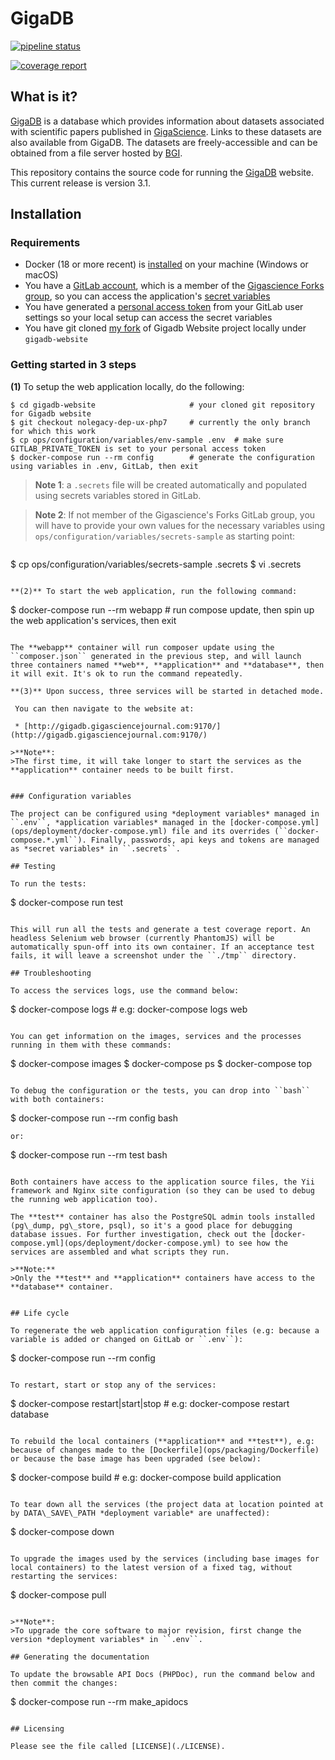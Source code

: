 # GigaDB



[![pipeline status](https://gitlab.com/gigascience/forks/rija-gigadb-website/badges/nolegacy-dep-ux-php7/pipeline.svg)](https://gitlab.com/gigascience/forks/rija-gigadb-website/commits/nolegacy-dep-ux-php7)



[![coverage report](https://gitlab.com/gigascience/forks/rija-gigadb-website/badges/nolegacy-dep-ux-php7/coverage.svg)](https://gitlab.com/gigascience/forks/rija-gigadb-website/commits/nolegacy-dep-ux-php7)


## What is it?

[GigaDB](http://gigadb.org) is a database which provides information
about datasets associated with scientific papers published in
[GigaScience](http://gigascience.biomedcentral.com). Links to these
datasets are also available from GigaDB. The datasets are
freely-accessible and can be obtained from a file server hosted by
[BGI](http://www.genomics.cn/en/index).

This repository contains the source code for running the [GigaDB](http://gigadb.org)
website. This current release is version 3.1.

## Installation


### Requirements

* Docker (18 or more recent) is [installed](https://www.docker.com/products/docker-desktop) on your machine (Windows or macOS)
* You have a [GitLab account](https://gitlab.com/), which is  a member of the [Gigascience Forks group](https://gitlab.com/gigascience/forks), so you can access the application's [secret variables](https://docs.gitlab.com/ee/api/README.html)
* You have generated a [personal access token](https://docs.gitlab.com/ee/user/profile/personal_access_tokens.html) from your GitLab user settings so your local setup can access the secret variables
* You have git cloned [my fork](https://github.com/rija/gigadb-website/) of Gigadb Website project locally under ``gigadb-website``


### Getting started in 3 steps

**(1)** To setup the web application locally, do the following:

```
$ cd gigadb-website						# your cloned git repository for Gigadb website
$ git checkout nolegacy-dep-ux-php7		# currently the only branch for which this work
$ cp ops/configuration/variables/env-sample .env  # make sure GITLAB_PRIVATE_TOKEN is set to your personal access token
$ docker-compose run --rm config 		# generate the configuration using variables in .env, GitLab, then exit
```

>**Note 1**:
> a ``.secrets`` file will be created automatically and populated using secrets variables stored in GitLab.

>**Note 2**:
>If not member of the Gigascience's Forks GitLab group, you will have to provide your own values for the necessary variables using ``ops/configuration/variables/secrets-sample`` as starting point:

>```
$ cp ops/configuration/variables/secrets-sample .secrets
$ vi .secrets
```

**(2)** To start the web application, run the following command:

```
$ docker-compose run --rm webapp		# run compose update, then spin up the web application's services, then exit
```

The **webapp** container will run composer update using the ``composer.json`` generated in the previous step, and will launch three containers named **web**, **application** and **database**, then it will exit. It's ok to run the command repeatedly.

**(3)** Upon success, three services will be started in detached mode.

 You can then navigate to the website at:

 * [http://gigadb.gigasciencejournal.com:9170/](http://gigadb.gigasciencejournal.com:9170/)

>**Note**:
>The first time, it will take longer to start the services as the **application** container needs to be built first.


### Configuration variables

The project can be configured using *deployment variables* managed in ``.env``, *application variables* managed in the [docker-compose.yml](ops/deployment/docker-compose.yml) file and its overrides (``docker-compose.*.yml``). Finally, passwords, api keys and tokens are managed as *secret variables* in ``.secrets``.

## Testing

To run the tests:
```
$ docker-compose run test
```

This will run all the tests and generate a test coverage report. An headless Selenium web browser (currently PhantomJS) will be automatically spun-off into its own container. If an acceptance test fails, it will leave a screenshot under the ``./tmp`` directory.

## Troubleshooting

To access the services logs, use the command below:

```
$ docker-compose logs <service name>			# e.g: docker-compose logs web
```

You can get information on the images, services and the processes running in them with these commands:
```
$ docker-compose images
$ docker-compose ps
$ docker-compose top
```

To debug the configuration or the tests, you can drop into ``bash`` with both containers:
```
$ docker-compose run --rm config bash
```
or:
```
$ docker-compose run --rm test bash
```

Both containers have access to the application source files, the Yii framework and Nginx site configuration (so they can be used to debug the running web application too).

The **test** container has also the PostgreSQL admin tools installed (pg\_dump, pg\_store, psql), so it's a good place for debugging database issues. For further investigation, check out the [docker-compose.yml](ops/deployment/docker-compose.yml) to see how the services are assembled and what scripts they run.

>**Note:**
>Only the **test** and **application** containers have access to the **database** container.


## Life cycle

To regenerate the web application configuration files (e.g: because a variable is added or changed on GitLab or ``.env``):
```
$ docker-compose run --rm config
```

To restart, start or stop any of the services:
```
$ docker-compose restart|start|stop <service name>	# e.g: docker-compose restart database
```

To rebuild the local containers (**application** and **test**), e.g: because of changes made to the [Dockerfile](ops/packaging/Dockerfile) or because the base image has been upgraded (see below):
```
$ docker-compose build <service name>				# e.g: docker-compose build application
```

To tear down all the services (the project data at location pointed at by DATA\_SAVE\_PATH *deployment variable* are unaffected):
```
$ docker-compose down
```

To upgrade the images used by the services (including base images for local containers) to the latest version of a fixed tag, without restarting the services:
```
$ docker-compose pull
```

>**Note**:
>To upgrade the core software to major revision, first change the version *deployment variables* in ``.env``.

## Generating the documentation

To update the browsable API Docs (PHPDoc), run the command below and then commit the changes:

```
$ docker-compose run --rm make_apidocs
```

## Licensing

Please see the file called [LICENSE](./LICENSE).
